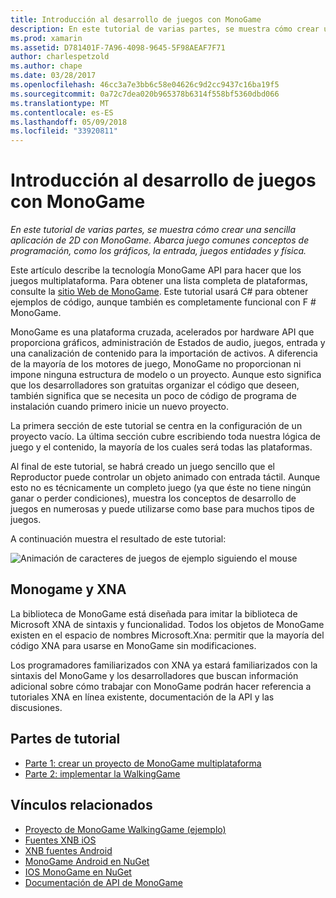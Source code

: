 ```yaml
---
title: Introducción al desarrollo de juegos con MonoGame
description: En este tutorial de varias partes, se muestra cómo crear una sencilla aplicación de 2D con MonoGame.  Abarca juego comunes conceptos de programación, como los gráficos, la entrada, juegos entidades y física.
ms.prod: xamarin
ms.assetid: D781401F-7A96-4098-9645-5F98AEAF7F71
author: charlespetzold
ms.author: chape
ms.date: 03/28/2017
ms.openlocfilehash: 46cc3a7e3bb6c58e04626c9d2cc9437c16ba19f5
ms.sourcegitcommit: 0a72c7dea020b965378b6314f558bf5360dbd066
ms.translationtype: MT
ms.contentlocale: es-ES
ms.lasthandoff: 05/09/2018
ms.locfileid: "33920811"
---
```

# <a name="introduction-to-game-development-with-monogame"></a>Introducción al desarrollo de juegos con MonoGame

_En este tutorial de varias partes, se muestra cómo crear una sencilla aplicación de 2D con MonoGame.  Abarca juego comunes conceptos de programación, como los gráficos, la entrada, juegos entidades y física._

Este artículo describe la tecnología MonoGame API para hacer que los juegos multiplataforma. Para obtener una lista completa de plataformas, consulte la [sitio Web de MonoGame](http://www.monogame.net/). Este tutorial usará C# para obtener ejemplos de código, aunque también es completamente funcional con F # MonoGame.

MonoGame es una plataforma cruzada, acelerados por hardware API que proporciona gráficos, administración de Estados de audio, juegos, entrada y una canalización de contenido para la importación de activos. A diferencia de la mayoría de los motores de juego, MonoGame no proporcionan ni impone ninguna estructura de modelo o un proyecto.  Aunque esto significa que los desarrolladores son gratuitas organizar el código que deseen, también significa que se necesita un poco de código de programa de instalación cuando primero inicie un nuevo proyecto.

La primera sección de este tutorial se centra en la configuración de un proyecto vacío. La última sección cubre escribiendo toda nuestra lógica de juego y el contenido, la mayoría de los cuales será todas las plataformas.

Al final de este tutorial, se habrá creado un juego sencillo que el Reproductor puede controlar un objeto animado con entrada táctil.  Aunque esto no es técnicamente un completo juego (ya que éste no tiene ningún ganar o perder condiciones), muestra los conceptos de desarrollo de juegos en numerosas y puede utilizarse como base para muchos tipos de juegos. 

A continuación muestra el resultado de este tutorial:

![Animación de caracteres de juegos de ejemplo siguiendo el mouse](images/image1.gif)

## <a name="monogame-and-xna"></a>Monogame y XNA

La biblioteca de MonoGame está diseñada para imitar la biblioteca de Microsoft XNA de sintaxis y funcionalidad.  Todos los objetos de MonoGame existen en el espacio de nombres Microsoft.Xna: permitir que la mayoría del código XNA para usarse en MonoGame sin modificaciones. 

Los programadores familiarizados con XNA ya estará familiarizados con la sintaxis del MonoGame y los desarrolladores que buscan información adicional sobre cómo trabajar con MonoGame podrán hacer referencia a tutoriales XNA en línea existente, documentación de la API y las discusiones.


## <a name="walkthrough-parts"></a>Partes de tutorial

- [Parte 1: crear un proyecto de MonoGame multiplataforma](~/graphics-games/monogame/introduction/part1.md)
- [Parte 2: implementar la WalkingGame](~/graphics-games/monogame/introduction/part2.md)

## <a name="related-links"></a>Vínculos relacionados

- [Proyecto de MonoGame WalkingGame (ejemplo)](https://developer.xamarin.com/samples/mobile/WalkingGameMG/)
- [Fuentes XNB iOS](https://github.com/mono/CocosSharp/tree/master/Samples/GameStarterKit/GameStarterKit/Content/fonts)
- [XNB fuentes Android](https://github.com/mono/CocosSharp/tree/master/Samples/GameStarterKit/GameStarterKit/Assets/Content/fonts)
- [MonoGame Android en NuGet](https://www.nuget.org/packages/MonoGame.Framework.Android/)
- [IOS MonoGame en NuGet](https://www.nuget.org/packages/MonoGame.Framework.iOS/)
- [Documentación de API de MonoGame](http://www.monogame.net/documentation/?page=main)
